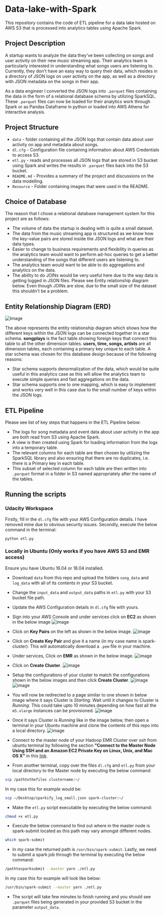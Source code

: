 # Data-lake-with-Spark
This repository contains the code of ETL pipeline for a data lake hosted on AWS S3 that is processed into analytics tables using Apache Spark.

## Project Description

A startup wants to analyze the data they've been collecting on songs and user activity on their new music streaming app. Their analytics team is particularly interested in understanding what songs users are listening to. Currently, they don't have an easy way to query their data, which resides in a directory of JSON logs on user activity on the app, as well as a directory with JSON metadata on the songs in their app.

As a data engineer I converted the JSON logs into `.parquet` files containing the data in the form of a relational database schema by utilizing SparkSQL. These `.parquet` files can now be loaded for their analytics work through Spark or as Pandas Dataframe in python or loaded into AWS Athena for interactive analysis.

## Project Structure

* `data` -  folder containing all the JSON logs that contain data about user activity on app and metadata about songs.
* `dl.cfg` -  Configuration file containing information about AWS Credentials to access S3.
* `etl.py` - reads and processes all JSON logs that are stored in S3 bucket using Spark and writes the results in `.parquet` files back into the S3 bucket.
* `README.md` - Provides a summary of the project and discussions on the data modelling.
* `Resource` - Folder containing images that were used in the README.

## Choice of Database

The reason that I chose a relational database management system for this project are as follows:

* The volume of data the startup is dealing with is quite a small dataset.
* The data from the music streaming app is structured as we know how the key-value pairs are stored inside the JSON logs and what are their data types. 
* Easier to change to business requirements and flexibility in queries as the analytics team would want to perform ad-hoc queries to get a better understanding of the songs that different users are listening to.
* The analytics team would want to be able to do aggregations and analytics on the data.
* The ability to do JOINs would be very useful here due to the way data is getting logged in JSON files. Please see Entity relationship diagram below. Even though JOINs are slow, due to the small size of the dataset this shouldn't be a problem.

## Entity Relationship Diagram (ERD)

![Image](https://github.com/arahman5/Data-lake-with-Spark/blob/master/resource/ERD.PNG)

The above represents the entity relationship diagram which shows how the different keys within the JSON logs can be connected together in a star schema. **songplays** is the fact table showing foreign keys that connect this table to all the other dimension tables. **users, time, songs, artists** are all dimension tables, each containing a primary key unique to each table. A star schema was chosen for this database design because of the following reasons:

* Star schema supports denormalization of the data, which would be quite useful in this analytics case as this will allow the analytics team to execute simple queries and fast aggregations on the data. 
* Star schema supports one to one mapping, which is easy to implement and works very well in this case due to the small number of keys within the JSON logs. 

## ETL Pipeline

Please see list of key steps that happens in the ETL Pipeline below:

* The logs for song metadata and event data about user activity in the app are both read from S3 using Apache Spark.
* A view is then created using Spark for loading information from the logs into a temporary table.
* The relevant columns for each table are then chosen by utilizing the SparkSQL library and also ensuring that there are no duplicates, i.e. there is a Primary key in each table.
* This subset of selected column for each table are then written into `.parquet` format in a folder in S3 named appropriately after the name of the tables.

## Running the scripts

### Udacity Workspace

Firstly, fill in the `dl.cfg` file with your AWS Configuration details. I have removed mine due to obvious security issues. Secondly,
execute the below command in the terminal:

```python
python etl.py
```

### Locally in Ubuntu (Only works if you have AWS S3 and EMR access)

Ensure you have Ubuntu 16.04 or 18.04 installed.

* Download `data` from this repo and upload the folders `song_data` and `log_data` with all of its contents in your S3 bucket.
* Change the `input_data` and `output_data` paths in `etl.py` with your S3 bucket file path.
* Update the AWS Configuration details in `dl.cfg` file with yours.
* Sign into your AWS Console and under services click on **EC2** as shown in the below image
![image](https://github.com/arahman5/Data-lake-with-Spark/blob/master/resource/EC2.PNG)

* Click on **Key Pairs** on the left as shown in the below image.
![image](https://github.com/arahman5/Data-lake-with-Spark/blob/master/resource/ec2_key_pair.PNG)

* Click on **Create Key Pair** and give it a name (in my case name is spark-cluster). This will automatically download a `.pem` file in your machine. 
* Under services, Click on **EMR** as shown in the below image.
![image](https://github.com/arahman5/Data-lake-with-Spark/blob/master/resource/EMR.PNG)
* Click on **Create Cluster**.
![image](https://github.com/arahman5/Data-lake-with-Spark/blob/master/resource/create_cluster.PNG)
* Setup the configurations of your cluster to match the configurations shown in the below images and then click **Create Cluster**.
![image](https://github.com/arahman5/Data-lake-with-Spark/blob/master/resource/cluster_1.PNG)
![image](https://github.com/arahman5/Data-lake-with-Spark/blob/master/resource/cluster_2.PNG)

* You will now be redirected to a page similar to one shown in below image where it says Cluster is *Starting*. Wait until it changes to
Cluster is *Running*. This could take upto 10 minutes depending on how fast all the `m5.xlarge` instances can be provisioned.
![image](https://github.com/arahman5/Data-lake-with-Spark/blob/master/resource/cluster_starting.PNG)

* Once it says Cluster is *Running* like in the image below, then open a terminal in your Ubuntu machine and clone the contents of this repo into a local directory.
![image](https://github.com/arahman5/Data-lake-with-Spark/blob/master/resource/cluster_running.PNG)

* Connect to the master node of your Hadoop EMR Cluster over ssh from ubuntu terminal by following the section **"Connect to the Master Node Using SSH and an Amazon EC2 Private Key on Linux, Unix, and Mac OS X"** in this [link](https://docs.aws.amazon.com/emr/latest/ManagementGuide/emr-connect-master-node-ssh.html).
* From another terminal, copy over the files `dl.cfg` and `etl.py` from your local directory to the Master node by executing the below command:
```bash
scp /pathtothefiles clustername:~/
```

In my case this for example would be:
```bash
scp ~/Desktop/sparkify_log_small.json spark-cluster:~/
```

* Make the `etl.py` script executable by executing the below command:
```bash
chmod +x etl.py
```

* Execute the below command to find out where in the master node is spark-submit located as this path may vary amongst different nodes.
```bash
which spark-submit
```

* In my case the returned path is `/usr/bin/spark-submit`. Lastly, we need to submit a spark job through the terminal by executing the below command:
```bash
/pathtosparksubmit --master yarn ./etl.py
```
In my case this for example will look like below:
```bash
/usr/bin/spark-submit --master yarn ./etl.py
```

* The script will take few minutes to finish running and you should see `.parquet` files being generated in your provided S3 bucket 
in the parameter `output_data`.




